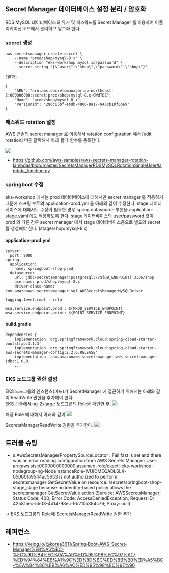 ## Secret Manager 데이터베이스 설정 분리 / 암호화 ##

RDS MySQL 데이터베이스의 유저 및 패스워드를 Secret Manager 를 이용하여 어플리케이션 코드에서 분리하고 암호화 한다.

### secret 생성 ###
```
aws secretsmanager create-secret \
    --name "prod/shop/mysql-8.x" \
    --description "eks-workshop mysql id/password" \
    --secret-string "{\"user\":\"shop\",\"password\":\"shop\"}"
```

[결과]
```
{
    "ARN": "arn:aws:secretsmanager:ap-northeast-2:000000000:secret:prod/shop/mysql-8.x-GWdTBZ",
    "Name": "prod/shop/mysql-8.x",
    "VersionId": "296c05bf-ebdb-4806-9a17-946cb10f6b69"
}
```

### 패스워드 rotation 설정 ###

AWS 콘솔의 secret manager 로 이동해서 rotation configuration 에서 [edit rotation] 버튼 클릭해서 아래 람다 함수를 등록한다. 

![](https://github.com/gnosia93/eks-on-aws/blob/main/images/secretmanager-rotation.png)

* https://github.com/aws-samples/aws-secrets-manager-rotation-lambdas/blob/master/SecretsManagerRDSMySQLRotationSingleUser/lambda_function.py

### springboot 수정 ###

eks-workshop 에서는 prod 데이터베이스에 대해서만 secret manager 를 적용하기 때문에 스프링 부트의 application-prod.yml 을 아래와 같이 수정한다. stage 데이터베이스에 대해서도 수정이 필요한 경우 spring.datasource 부분을 application-stage.yaml 에도 적용하도록 한다. stage 데이터베이스의 user/password 값이 prod 와 다른 경우 secret manager 에서 stage 데이터베이스용으로 별도의 secret 를 생성해야 한다. (stage/shop/mysql-8.x) 

#### application-prod.yml ####
```
server:
  port: 8080
spring:
  application:
    name: springboot-shop-prod
  datasource:
    url: jdbc-secretsmanager:postgresql://${DB_ENDPOINT}:3306/shop
    username: prod/shop/mysql-8.x
    driver-class-name: com.amazonaws.secretsmanager.sql.AWSSecretsManagerMySQLDriver

logging.level.root : info

msa.service.endpoint.prod : ${PROD_SERVICE_ENDPOINT}
msa.service.endpoint.point: ${POINT_SERVICE_ENDPOINT}
```

#### build.gradle ####
```
dependencies {
	implementation 'org.springframework.cloud:spring-cloud-starter-bootstrap:3.1.3'
	implementation 'org.springframework.cloud:spring-cloud-starter-aws-secrets-manager-config:2.2.6.RELEASE'
	implementation 'com.amazonaws.secretsmanager:aws-secretsmanager-jdbc:1.0.8'
    ...
```

### EKS 노드그룹 권한 설정 ###
EKS 노드그룹의 인스턴스(파드)가 SecretManager 에 접근하기 위해서는 아래와 같이 ReadWrite 권한을 추가해야 한다.  
EKS 콘솔에서 ng-2xlarge 노드그룹의 Role을 확인한 후, 
![](https://github.com/gnosia93/eks-on-aws/blob/main/images/secretmanager-role-0.png)

해당 Role 에 대해서 아래와 같이
![](https://github.com/gnosia93/eks-on-aws/blob/main/images/secretmanager-role-1.png)

SecretsManagerReadWrite 권한을 추가한다.
![](https://github.com/gnosia93/eks-on-aws/blob/main/images/secretmanager-role-2.png)


## 트러블 슈팅 ##

*  s.AwsSecretsManagerPropertySourceLocator : Fail fast is set and there was an error reading configuration from AWS Secrets Manager:
User: arn:aws:sts::0000000000000:assumed-role/eksctl-eks-workshop-nodegroup-ng-NodeInstanceRole-1VUIDMEQADL6L/i-050601b9544ac5653 is not authorized to perform: secretsmanager:GetSecretValue on resource: /secret/springboot-shop-stage_stage because no identity-based policy allows the secretsmanager:GetSecretValue action (Service: AWSSecretsManager; Status Code: 400; Error Code: AccessDeniedException; Request ID: 425815ec-5503-4d14-93ec-9b210b384c76; Proxy: null)

-> EKS 노드그룹의 Role에 SecretsManagerReadWrite 권한 추가



## 레퍼런스 ##

* https://velog.io/@korea3611/Spring-Boot-AWS-Secret-Manager%EB%A5%BC-%EC%9D%B4%EC%9A%A9%ED%95%98%EC%97%AC-%ED%94%84%EB%A1%9C%ED%8D%BC%ED%8B%B0%EB%A5%BC-%EA%B4%80%EB%A6%AC%ED%95%98%EC%9E%90
